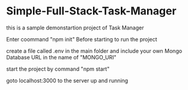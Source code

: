 # Simple-Full-Stack-Task-Manager
this is a sample demonstartion project of Task Manager

Enter coommand "npm init" Before starting to run the project

create a file called .env in the main folder and include your own Mongo Database URL in the name of "MONGO_URI"

start the project by command "npm start"

goto localhost:3000 to the server up and running 
